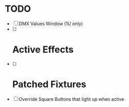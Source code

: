 # TODO

- [ ] DMX Values Window (1U only)
- [ ] # Active Effects
- [ ] # Patched Fixtures
- [ ] Override Square Buttons that light up when active